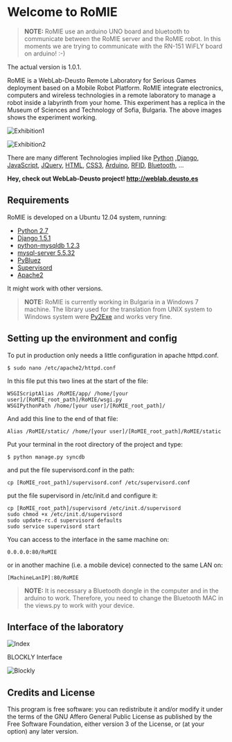# Welcome to RoMIE #

> **NOTE:** RoMIE use an arduino UNO board and bluetooth to communicate
> between the RoMIE server and the RoMIE robot. In this moments we are
> trying to communicate with the RN-151 WiFLY board on arduino! :-)

The actual version is 1.0.1.

RoMIE is a WebLab-Deusto Remote Laboratory for Serious Games deployment based on a Mobile Robot Platform.
RoMIE integrate electronics, computers and wireless technologies in a remote laboratory to manage a robot inside a labyrinth from your home. This experiment has a replica in the Museum of Sciences and Technology of Sofia, Bulgaria. The above images shows the experiment working.

![Exhibition1](https://raw.github.com/gmartinvela/RoMIE/master/robot_app/static/images/exhibition1.jpg)

![Exhibition2](https://raw.github.com/gmartinvela/RoMIE/master/robot_app/static/images/exhibition2.jpg)

There are many different Technologies implied like [Python](http://python.org) ,[Django](https://www.djangoproject.com/‎), [JavaScript](http://http://en.wikipedia.org/wiki/JavaScript/‎), [JQuery](http://jquery.com/‎), [HTML](http://en.wikipedia.org/wiki/HTML), [CSS3](http://en.wikipedia.org/wiki/CSS3#CSS_3), [Arduino](www.arduino.cc/), [RFID](http://en.wikipedia.org/wiki/Radio-frequency_identification/‎), [Bluetooth](http://www.bluetooth.com/), ...

**Hey, check out WebLab-Deusto project! <http://weblab.deusto.es>**

## Requirements ##

RoMIE is developed on a Ubuntu 12.04 system, running:

   * [Python 2.7](http://docs.python.org/2/)
   * [Django 1.5.1](https://www.djangoproject.com/‎)
   * [python-mysqldb 1.2.3](http://mysql-python.sourceforge.net/MySQLdb.html)
   * [mysql-server 5.5.32](http://www.mysql.com)
   * [PyBluez](http://code.google.com/p/pybluez/‎)
   * [Supervisord](http://http://supervisord.org/)
   * [Apache2](http://httpd.apache.org/)

It might work with other versions.

> **NOTE:** RoMIE is currently working in Bulgaria in a Windows 7 machine.
> The library used for the translation from UNIX system to Windows system 
> were [Py2Exe](http://www.py2exe.org/) and works very fine.

## Setting up the environment and config ##

To put in production only needs a little configuration in apache httpd.conf.

	$ sudo nano /etc/apache2/httpd.conf

In this file put this two lines at the start of the file:

	WSGIScriptAlias /RoMIE/app/ /home/[your user]/[RoMIE_root_path]/RoMIE/wsgi.py
	WSGIPythonPath /home/[your user]/[RoMIE_root_path]/

And add this line to the end of that file:

	Alias /RoMIE/static/ /home/[your user]/[RoMIE_root_path]/RoMIE/static

Put your terminal in the root directory of the project and type:

	$ python manage.py syncdb

and put the file supervisord.conf in the path: 

	cp [RoMIE_root_path]/supervisord.conf /etc/supervisord.conf

put the file supervisord in /etc/init.d and configure it:

	cp [RoMIE_root_path]/supervisord /etc/init.d/supervisord
	sudo chmod +x /etc/init.d/supervisord
	sudo update-rc.d supervisord defaults
	sudo service supervisord start

You can access to the interface in the same machine on:

	0.0.0.0:80/RoMIE

or in another machine (i.e. a mobile device) connected to the same LAN on:

	[MachineLanIP]:80/RoMIE

> **NOTE:** It is necessary a Bluetooth dongle in the computer and in the 
> arduino to work. Therefore, you need to change the Bluetooth MAC in the 
> views.py to work with your device.

## Interface of the laboratory ##

![Index](https://raw.github.com/gmartinvela/RoMIE/master/robot_app/static/images/index_screen.png)

BLOCKLY Interface

![Blockly](https://raw.github.com/gmartinvela/RoMIE/master/robot_app/static/images/blockly_screen.png)

## Credits and License ##

This program is free software: you can redistribute it and/or modify it
under the terms of the  GNU  Affero General Public License as published
by the Free Software Foundation, either version 3 of the License, or (at
your option) any later version.



